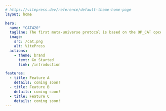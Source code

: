 ```yaml
---
# https://vitepress.dev/reference/default-theme-home-page
layout: home

hero:
  name: "CAT420"
  tagline: The first meta-universe protocol is based on the OP_CAT opcode.
  image:
    src: /cat.png
    alt: VitePress
  actions:
    - theme: brand
      text: Go Started
      link: /introduction

features:
  - title: Feature A
    details: coming soon!
  - title: Feature B
    details: coming soon!
  - title: Feature C
    details: coming soon!
---
```


